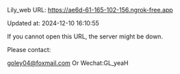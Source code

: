 Lily_web URL: https://ae6d-61-165-102-156.ngrok-free.app

Updated at: 2024-12-10 16:10:55

If you cannot open this URL, the server might be down.

Please contact: 

goley04@foxmail.com Or Wechat:GL_yeaH